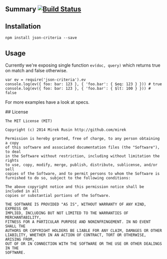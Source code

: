
## Summary [![Build Status](https://travis-ci.org/mirek/node-json-criteria.png?branch=master)](https://travis-ci.org/mirek/node-json-criteria)

## Installation

    npm install json-criteria --save

## Usage

Currently we're exposing single function `ev(doc, query)` which returns true on match and false otherwise.

    var ev = require('json-criteria').ev
    console.log(ev({ foo: bar: 123 }, { 'foo.bar': { $eq: 123 } })) # true
    console.log(ev({ foo: bar: 123 }, { 'foo.bar': { $lt: 100 } })) # false

For more examples have a look at specs.

## License

    The MIT License (MIT)

    Copyright (c) 2014 Mirek Rusin http://github.com/mirek

    Permission is hereby granted, free of charge, to any person obtaining a copy
    of this software and associated documentation files (the "Software"), to deal
    in the Software without restriction, including without limitation the rights
    to use, copy, modify, merge, publish, distribute, sublicense, and/or sell
    copies of the Software, and to permit persons to whom the Software is
    furnished to do so, subject to the following conditions:

    The above copyright notice and this permission notice shall be included in all
    copies or substantial portions of the Software.

    THE SOFTWARE IS PROVIDED "AS IS", WITHOUT WARRANTY OF ANY KIND, EXPRESS OR
    IMPLIED, INCLUDING BUT NOT LIMITED TO THE WARRANTIES OF MERCHANTABILITY,
    FITNESS FOR A PARTICULAR PURPOSE AND NONINFRINGEMENT. IN NO EVENT SHALL THE
    AUTHORS OR COPYRIGHT HOLDERS BE LIABLE FOR ANY CLAIM, DAMAGES OR OTHER
    LIABILITY, WHETHER IN AN ACTION OF CONTRACT, TORT OR OTHERWISE, ARISING FROM,
    OUT OF OR IN CONNECTION WITH THE SOFTWARE OR THE USE OR OTHER DEALINGS IN THE
    SOFTWARE.
